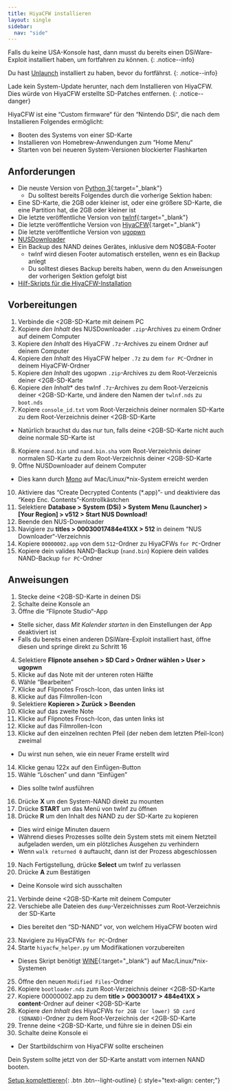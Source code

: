 ```yaml
---
title: HiyaCFW installieren
layout: single
sidebar:
  nav: "side"
---
```


Falls du keine USA-Konsole hast, dann musst du bereits einen DSiWare-Exploit installiert haben, um fortfahren zu können.
{: .notice--info}

Du hast [Unlaunch](/guide/installing-unlaunch/) installiert zu haben, bevor du fortfährst.
{: .notice--info}

Lade kein System-Update herunter, nach dem Installieren von HiyaCFW. Dies würde von HiyaCFW erstellte SD-Patches entfernen.
{: .notice--danger}

HiyaCFW ist eine “Custom firmware“ für den “Nintendo DSi“, die nach dem Installieren Folgendes ermöglicht:
- Booten des Systems von einer SD-Karte
- Installieren von Homebrew-Anwendungen zum “Home Menu“
- Starten von bei neueren System-Versionen blockierter Flashkarten

## Anforderungen
- Die neuste Version von [Python 3](https://www.python.org/downloads/){:target="_blank"}
  - Du solltest bereits Folgendes durch die vorherige Sektion haben:
- Eine SD-Karte, die 2GB oder kleiner ist, oder eine größere SD-Karte, die eine Partition hat, die 2GB oder kleiner ist
- Die letzte veröffentliche Version von [twlnf](https://github.com/Jimmy-Z/twlnf/releases){:target="_blank"}
- Die letzte veröffentliche Version von [HiyaCFW](https://github.com/Robz8/hiyaCFW/releases){:target="_blank"}
- Die letzte veröffentliche Version von [ugopwn](/assets/files/ugopwn.zip)
- [NUSDownloader](/assets/files/NUSDownloader.zip)
- Ein Backup des NAND deines Gerätes, inklusive dem NO$GBA-Footer
  - twlnf wird diesen Footer automatisch erstellen, wenn es ein Backup anlegt
  - Du solltest dieses Backup bereits haben, wenn du den Anweisungen der vorherigen Sektion gefolgt bist
- [Hilf-Skripts für die HiyaCFW-Installation](/assets/files/hiyacfw_helper.zip)

## Vorbereitungen
1. Verbinde die <2GB-SD-Karte mit deinem PC
2. Kopiere *den Inhalt* des NUSDownloader `.zip`-Archives zu einem Ordner auf deinem Computer
3. Kopiere *den Inhalt* des HiyaCFW `.7z`-Archives zu einem Ordner auf deinem Computer
4. Kopiere *den Inhalt* des HiyaCFW helper `.7z` zu dem `for PC`-Ordner in deinem HiyaCFW-Ordner
5. Kopiere *den Inhalt* des ugopwn `.zip`-Archives zu dem Root-Verzeicnis deiner <2GB-SD-Karte
6. Kopiere *den Inhalt** des twlnf `.7z`-Archives zu dem Root-Verzeicnis deiner <2GB-SD-Karte, und ändere den Namen der `twlnf.nds` zu `boot.nds`
7. Kopiere `console_id.txt` vom Root-Verzeichnis deiner normalen SD-Karte zu dem Root-Verzeichnis deiner <2GB-SD-Karte
  - Natürlich brauchst du das nur tun, falls deine <2GB-SD-Karte nicht auch deine normale SD-Karte ist
8. Kopiere `nand.bin` und `nand.bin.sha` vom Root-Verzeichnis deiner normalen SD-Karte zu dem Root-Verzeichnis deiner <2GB-SD-Karte
9. Öffne NUSDownloader auf deinem Computer
  - Dies kann durch [Mono](http://www.mono-project.com/) auf Mac/Linux/*nix-System erreicht werden
10. Aktiviere das “Create Decrypted Contents (*.app)”- und deaktiviere das “Keep Enc. Contents”-Kontrollkästchen
11. Selektiere **Database > System (DSi) > System Menu (Launcher) > [Your Region] > v512 > Start NUS Download!**
12. Beende den NUS-Downloader
13. Navigiere zu **titles > 00030017484e41XX > 512** in deinem “NUS Downloader“-Verzeichnis
14. Kopiere `00000002.app` von dem `512`-Ordner zu HiyaCFWs `for PC`-Ordner
15. Kopiere dein valides NAND-Backup (`nand.bin`) Kopiere dein valides NAND-Backup `for PC`-Ordner

## Anweisungen
1. Stecke deine <2GB-SD-Karte in deinen DSi
2. Schalte deine Konsole an
3. Öffne die “Flipnote Studio“-App
  - Stelle sicher, dass *Mit Kalender starten*  in den Einstellungen der App deaktiviert ist
  - Falls du bereits einen anderen DSiWare-Exploit installiert hast, öffne diesen und springe direkt zu Schritt 16
4. Selektiere  **Flipnote ansehen > SD Card > Ordner wählen > User > ugopwn**
5. Klicke auf das Note mit der unteren roten Hälfte
6. Wähle “Bearbeiten”
7. Klicke auf Flipnotes Frosch-Icon, das unten links ist
8. Klicke auf das Filmrollen-Icon
9. Selektiere **Kopieren > Zurück > Beenden**
10. Klicke auf das zweite Note
11. Klicke auf Flipnotes Frosch-Icon, das unten links ist
12. Klicke auf das Filmrollen-Icon
13. Klicke auf den einzelnen rechten Pfeil (der neben dem letzten Pfeil-Icon) zweimal
  - Du wirst nun sehen, wie ein neuer Frame erstellt wird
14. Klicke genau 122x auf den Einfügen-Button
15. Wähle “Löschen” und dann “Einfügen”
  - Dies sollte twlnf ausführen
16. Drücke **X** um den System-NAND direkt zu mounten
17. Drücke **START** um das Menü von twlnf zu öffnen
18. Drücke **R** um den Inhalt des NAND zu der SD-Karte zu kopieren
  - Dies wird einige Minuten dauern
  - Während dieses Prozesses sollte dein System stets mit einem Netzteil aufgeladen werden, um ein plötzliches Ausgehen zu verhindern
  - Wenn `walk returned 0` auftaucht, dann ist der Prozess abgeschlossen
19. Nach Fertigstellung, drücke **Select** um twlnf zu verlassen
20. Drücke **A** zum Bestätigen
  - Deine Konsole wird sich ausschalten
21. Verbinde deine <2GB-SD-Karte mit deinem Computer
22. Verschiebe alle Dateien des `dump`-Verzeichnisses zum Root-Verzeichnis der SD-Karte
  - Dies bereitet den “SD-NAND” vor, von welchem HiyaCFW booten wird
23. Navigiere zu HiyaCFWs `for PC`-Ordner
24. Starte `hiyacfw_helper.py` um Modifikationen vorzubereiten
  - Dieses Skript benötigt [WINE](https://www.winehq.org/){:target="_blank"} auf Mac/Linux/*nix-Systemen
25. Öffne den neuen `Modified Files`-Ordner
26. Kopiere `bootloader.nds` zum Root-Verzeichnis deiner <2GB-SD-Karte
27. Kopiere 00000002.app zu dem **title > 00030017 > 484e41XX > content**-Ordner auf deiner <2GB-SD-Karte
28. Kopiere *den Inhalt* des HiyaCFWs `for 2GB (or lower) SD card (SDNAND)`-Ordner zu dem Root-Verzeichnis der <2GB-SD-Karte
29. Trenne deine <2GB-SD-Karte, und führe sie in deinen DSi ein
30. Schalte deine Konsole ei
  - Der Startbildschirm von HiyaCFW sollte erscheinen

Dein System sollte jetzt von der SD-Karte anstatt vom internen NAND booten.

[Setup komplettieren](/guide/finalizing-setup){: .btn .btn--light-outline}
{: style="text-align: center;"}
